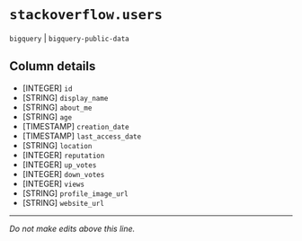# `stackoverflow.users`
`bigquery` | `bigquery-public-data`

## Column details
* [INTEGER]   `id`
* [STRING]    `display_name`
* [STRING]    `about_me`
* [STRING]    `age`
* [TIMESTAMP] `creation_date`
* [TIMESTAMP] `last_access_date`
* [STRING]    `location`
* [INTEGER]   `reputation`
* [INTEGER]   `up_votes`
* [INTEGER]   `down_votes`
* [INTEGER]   `views`
* [STRING]    `profile_image_url`
* [STRING]    `website_url`

-------------------------------------------------------------------------------
*Do not make edits above this line.*
